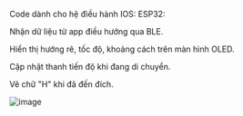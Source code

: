 Code dành cho hệ điều hành IOS:
ESP32:

Nhận dữ liệu từ app điều hướng qua BLE.

Hiển thị hướng rẽ, tốc độ, khoảng cách trên màn hình OLED.

Cập nhật thanh tiến độ khi đang di chuyển.

Vẽ chữ "H" khi đã đến đích.

![image](https://github.com/user-attachments/assets/46f2ad84-fa29-44e5-a993-22a0846f7622)
